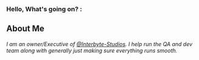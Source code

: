 ### Hello, What's going on? :

## About Me

###### I am an owner/Executive of [@Interbyte-Studios](https://github.com/Interbyte-Studios). I help run the QA and dev team along with generally just making sure everything runs smooth. 

<!--
**Neloyy/Neloyy** is a ✨ _special_ ✨ repository because its `README.md` (this file) appears on your GitHub profile.


- 🔭 I’m currently working on ...
- 🌱 I’m currently learning ...
- 👯 I’m looking to collaborate on ...
- 🤔 I’m looking for help with ...
- 💬 Ask me about ...
- 📫 How to reach me: ...
- 😄 Pronouns: ...
- ⚡ Fun fact: ...
-->
